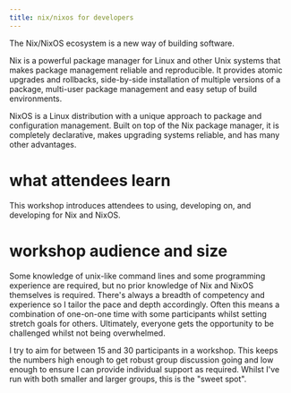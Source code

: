```yaml
---
title: nix/nixos for developers
---
```


The Nix/NixOS ecosystem is a new way of building software.

Nix is a powerful package manager for Linux and other Unix systems that makes package management reliable and reproducible. It provides atomic upgrades and rollbacks, side-by-side installation of multiple versions of a package, multi-user package management and easy setup of build environments.

NixOS is a Linux distribution with a unique approach to package and configuration management. Built on top of the Nix package manager, it is completely declarative, makes upgrading systems reliable, and has many other advantages.

<?# Twitter 1168390067800297473 /?>

<!-- # day 1 -->

# what attendees learn

This workshop introduces attendees to using, developing on, and developing for Nix and NixOS.

# workshop audience and size

Some knowledge of unix-like command lines and some programming experience are required, but no prior knowledge of Nix and NixOS themselves is required. There's always a breadth of competency and experience so I tailor the pace and depth accordingly. Often this means a combination of one-on-one time with some participants whilst setting stretch goals for others. Ultimately, everyone gets the opportunity to be challenged whilst not being overwhelmed.

I try to aim for between 15 and 30 participants in a workshop. This keeps the numbers high enough to get robust group discussion going and low enough to ensure I can provide individual support as required. Whilst I've run with both smaller and larger groups, this is the "sweet spot".

<?! Markdown ?>
<?! Include "../_footer.md" /?>
<?!/ Markdown ?>

<!-- # what others are saying -->
<!-- 
{{< tweet 1168395220972556288 >}}
{{< tweet 1168390067800297473 >}}
{{< tweet 1161389965445459968 >}}
{{< tweet 1161391925548601344 >}}
 -->
